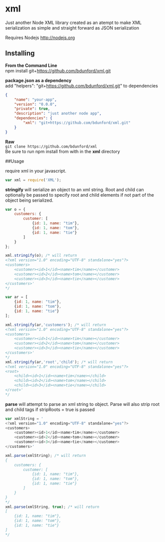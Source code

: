# xml

Just another Node XML library created as an atempt to make XML serialization as simple and straight forward as JSON serialization

Requires Nodejs http://nodejs.org


## Installing

__From the Command Line__<br />
npm install git+https://github.com/bdunford/xml.git

__package.json as a dependency__<br />
add "helpers": "git+https://github.com/bdunford/xml.git" to dependencies <br />
```json
{
    "name": "your-app",
    "version": "0.0.0",
    "private": true,
    "description": "just another node app",
    "dependencies": {
        "xml": "git+https://github.com/bdunford/xml.git"
    }
}

```
__Raw__<br />
```git clone https://github.com/bdunford/xml```<br />
Be sure to run npm install from with in the __xml__ directory

##Usage

require xml in your javascript.
```javascript
var xml = require('XML');
```

__stringify__ will serialize an object to an xml string.  Root and child can optionally be passed to specify root and child elements if not part of the object being serialized.
<br />

```javascript
var o = {
    customers: {
        customer: [
            {id: 1, name: "tim"},
            {id: 1, name: "tom"},
            {id: 1, name: "tie"}
        ]
    }
};

xml.stringify(o); /* will return
<?xml version="1.0" encoding="UTF-8" standalone="yes"?>
<customers>
    <customer><id>1</id><name>tim</name></customer>
    <customer><id>2</id><name>tom</name></customer>
    <customer><id>3</id><name>tie</name></customer>
</customers>'
*/
```

```javascript
var ar = [
    {id: 1, name: "tim"},
    {id: 1, name: "tom"},
    {id: 1, name: "tie"}
];

xml.stringify(ar,'customers'); /* will return
<?xml version="1.0" encoding="UTF-8" standalone="yes"?>
<customers>
    <customer><id>1</id><name>tim</name></customer>
    <customer><id>2</id><name>tom</name></customer>
    <customer><id>3</id><name>tie</name></customer>
</customers>'
*/
xml.stringify(ar,'root','child'); /* will return
<?xml version="1.0" encoding="UTF-8" standalone="yes"?>
<root>
    <child><id>1</id><name>tim</name></child>
    <child><id>2</id><name>tom</name></child>
    <child><id>3</id><name>tie</name></child>
</root>'
*/
```

__parse__ will attempt to parse an xml string to object. Parse will also strip root and child tags if stripRoots = true is passed
<br />

```javascript
var xmlString = '
<?xml version="1.0" encoding="UTF-8" standalone="yes"?>
<customers>
    <customer><id>1</id><name>tim</name></customer>
    <customer><id>2</id><name>tom</name></customer>
    <customer><id>3</id><name>tie</name></customer>
</customers>'

xml.parse(xmlString); /* will return
{
    customers: {
        customer: [
            {id: 1, name: "tim"},
            {id: 1, name: "tom"},
            {id: 1, name: "tie"}
        ]
    }
}
*/
xml.parse(xmlString, true); /* will return
[
    {id: 1, name: "tim"},
    {id: 1, name: "tom"},
    {id: 1, name: "tie"}
]
*/
```

